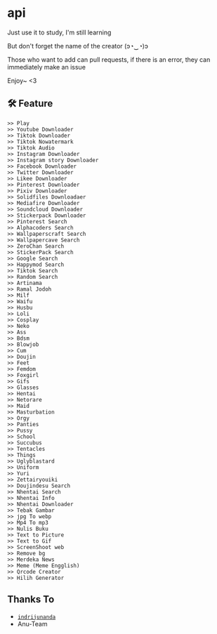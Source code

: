 # api

Just use it to study, I'm still learning

But don't forget the name of the creator (ɔ◔‿◔)ɔ

Those who want to add can pull requests, if there is an error, they can immediately make an issue

Enjoy~ <3

## 🛠️ Feature
```
>> Play
>> Youtube Downloader
>> Tiktok Downloader
>> Tiktok Nowatermark
>> Tiktok Audio
>> Instagram Downloader
>> Instagram story Downloader
>> Facebook Downloader
>> Twitter Downloader
>> Likee Downloader
>> Pinterest Downloader
>> Pixiv Downloader
>> Solidfiles Downloadaer
>> Mediafire Downloader
>> Soundcloud Downloader
>> Stickerpack Downloader
>> Pinterest Search
>> Alphacoders Search
>> Wallpaperscraft Search
>> Wallpapercave Search
>> ZeroChan Search
>> StickerPack Search
>> Google Search
>> Happymod Search
>> Tiktok Search
>> Random Search
>> Artinama
>> Ramal Jodoh
>> Milf
>> Waifu
>> Husbu
>> Loli
>> Cosplay
>> Neko
>> Ass
>> Bdsm
>> Blowjob
>> Cum
>> Doujin
>> Feet
>> Femdom
>> Foxgirl
>> Gifs
>> Glasses
>> Hentai
>> Netorare
>> Maid
>> Masturbation
>> Orgy
>> Panties
>> Pussy
>> School
>> Succubus
>> Tentacles
>> Things
>> Uglyblastard
>> Uniform
>> Yuri
>> Zettairyouiki
>> Doujindesu Search
>> Nhentai Search
>> Nhentai Info
>> Nhentai Downloader
>> Tebak Gambar
>> jpg To webp
>> Mp4 To mp3
>> Nulis Buku
>> Text to Picture
>> Text to Gif
>> ScreenShoot web
>> Remove bg
>> Merdeka News
>> Meme (Meme Engglish)
>> Qrcode Creator
>> Hilih Generator
```

## Thanks To
* [`indrijunanda`](https://github.com/indrijunanda/RuangAdmin)
* Anu-Team
